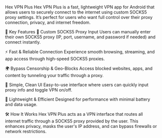 Hex VPN Plus
Hex VPN Plus is a fast, lightweight VPN app for Android that allows users to securely connect to the internet using custom SOCKS5 proxy settings. It’s perfect for users who want full control over their proxy connection, privacy, and internet freedom.

🌟 Key Features
🔐 Custom SOCKS5 Proxy Input
Users can manually enter their own SOCKS5 proxy (IP, port, username, and password if needed) and connect instantly.

⚡ Fast & Reliable Connection
Experience smooth browsing, streaming, and app access through high-speed SOCKS5 proxies.

🌍 Bypass Censorship & Geo-Blocks
Access blocked websites, apps, and content by tunneling your traffic through a proxy.

🧠 Simple, Clean UI
Easy-to-use interface where users can quickly input proxy info and toggle VPN on/off.

📱 Lightweight & Efficient
Designed for performance with minimal battery and data usage.

🛠 How It Works
Hex VPN Plus acts as a VPN interface that routes all internet traffic through a SOCKS5 proxy provided by the user. This enhances privacy, masks the user's IP address, and can bypass firewalls or network restrictions.
